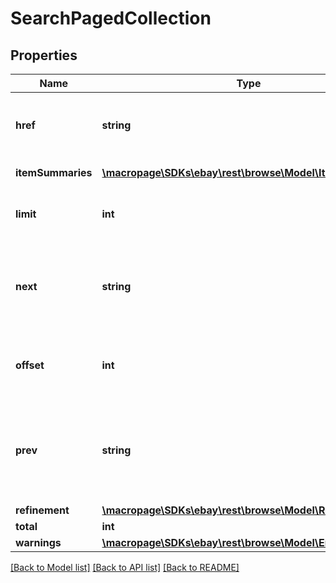 # SearchPagedCollection

## Properties
Name | Type | Description | Notes
------------ | ------------- | ------------- | -------------
**href** | **string** | The URI of the current page of results. The following example of the search method returns items 1 thru 5 from the list of items found. https://api.ebay.com/buy/v1/item_summary/search?q&#x3D;shirt&amp;amp;limit&#x3D;5&amp;amp;offset&#x3D;0. | [optional] 
**itemSummaries** | [**\macropage\SDKs\ebay\rest\browse\Model\ItemSummary[]**](ItemSummary.md) | An array of items in one result set. The items are sorted according to the sorting method specified in the request. | [optional] 
**limit** | **int** | The value of the limit parameter submitted in the request, which is the maximum number of items to return on a page, from the result set. A result set is the complete set of items returned by the method. | [optional] 
**next** | **string** | The URI for the next page of results. This value is returned if there is an additional page of results to return from the result set. The following example of the search method returns items 5 thru 10 from the list of items found. https://api.ebay.com/buy/v1/item_summary/search?query&#x3D;t-shirts&amp;amp;limit&#x3D;5&amp;amp;offset&#x3D;10 | [optional] 
**offset** | **int** | This value indicates the offset used for current page of items being returned. Assume the initial request used an offset of 0 and a limit of 3. Then in the first page of results, this value would be 0, and items 1-3 are returned. For the second page, this value is 3 and so on. | [optional] 
**prev** | **string** | The URI for the previous page of results. This is returned if there is a previous page of results from the result set. The following example of the search method returns items 1 thru 5 from the list of items found, which would be the first set of items returned. https://api.ebay.com/buy/v1/item_summary/search?query&#x3D;t-shirts&amp;amp;limit&#x3D;5&amp;amp;offset&#x3D;0 | [optional] 
**refinement** | [**\macropage\SDKs\ebay\rest\browse\Model\Refinement**](Refinement.md) |  | [optional] 
**total** | **int** | The total number of items that match the input criteria. | [optional] 
**warnings** | [**\macropage\SDKs\ebay\rest\browse\Model\ErrorDetailV3[]**](ErrorDetailV3.md) | The container with all the warnings for the request. | [optional] 

[[Back to Model list]](../README.md#documentation-for-models) [[Back to API list]](../README.md#documentation-for-api-endpoints) [[Back to README]](../README.md)


